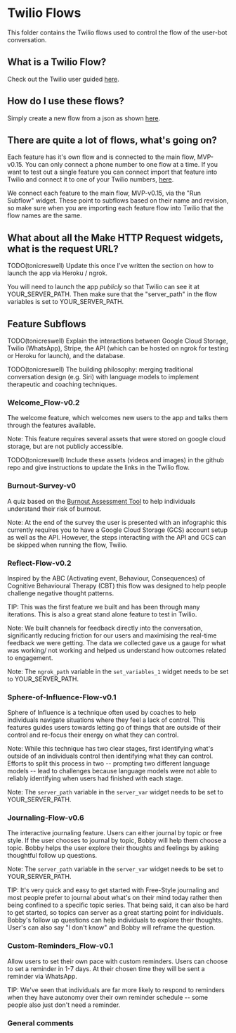 # Twilio Flows

This folder contains the Twilio flows used to control the flow of the user-bot conversation.

## What is a Twilio Flow?

Check out the Twilio user guided [here](https://www.twilio.com/docs/studio/user-guide).

## How do I use these flows?

Simply create a new flow from a json as shown [here](https://www.twilio.com/docs/studio/user-guide#importing-flow-data).

## There are quite a lot of flows, what's going on?

Each feature has it's own flow and is connected to the main flow, MVP-v0.15. You can only connect a phone number to one flow at a time. If you want to test out a single feature you can connect import that feature into Twilio and connect it to one of your Twilio numbers, [here](https://www.twilio.com/docs/conversations/connect-to-studio).

We connect each feature to the main flow, MVP-v0.15, via the "Run Subflow" widget. These point to subflows based on their name and revision, so make sure when you are importing each feature flow into Twilio that the flow names are the same.

## What about all the Make HTTP Request widgets, what is the request URL?

TODO(tonicreswell) Update this once I've written the section on how to launch the app via Heroku / ngrok.

You will need to launch the app *publicly* so that Twilio can see it at YOUR_SERVER_PATH. Then make sure that the "server_path" in the flow variables is set to YOUR_SERVER_PATH.

## Feature Subflows

TODO(tonicreswell) Explain the interactions between Google Cloud Storage, Twilio (WhatsApp), Stripe, the API (which can be hosted on ngrok for testing or Heroku for launch), and the database.

TODO(tonicreswell) The building philosophy: merging traditional conversation design (e.g. Siri) with language models to implement therapeutic and coaching techniques.

### Welcome_Flow-v0.2

The welcome feature, which welcomes new users to the app and talks them through the features available.

Note: This feature requires several assets that were stored on google cloud storage, but are not publicly accessible. 

TODO(tonicreswell) Include these assets (videos and images) in the github repo and give instructions to update the links in the Twilio flow.

### Burnout-Survey-v0

A quiz based on the [Burnout Assessment Tool](https://burnoutassessmenttool.be/wp-content/uploads/2020/08/User-Manual-BAT-version-2.0.pdf) to help individuals understand their risk of burnout.

Note: At the end of the survey the user is presented with an infographic this currently requires you to have a Google Cloud Storage (GCS) account setup as well as the API. However, the steps interacting with the API and GCS can be skipped when running the flow, Twilio.

### Reflect-Flow-v0.2

Inspired by the ABC (Activating event, Behaviour, Consequences) of Cognitive Behavioural Therapy (CBT) this flow was designed to help people challenge negative thought patterns.

TIP: This was the first feature we built and has been through many iterations. This is also a great stand alone feature to test in Twilio.

Note: We built channels for feedback directly into the conversation, significantly reducing friction for our users and maximising the real-time feedback we were getting. The data we collected gave us a gauge for what was working/ not working and helped us understand how outcomes related to engagement.

Note: The `ngrok_path` variable in the `set_variables_1` widget needs to be set to YOUR_SERVER_PATH.


### Sphere-of-Influence-Flow-v0.1

Sphere of Influence is a technique often used by coaches to help individuals navigate situations where they feel a lack of control. This features guides users towards letting go of things that are outside of their control and re-focus their energy on what they can control.

Note: While this technique has two clear stages, first identifying what's outside of an individuals control then identifying what they can control. Efforts to split this process in two -- prompting two different language models -- lead to challenges because language models were not able to reliably identifying when users had finished with each stage.

Note: The `server_path` variable in the `server_var` widget needs to be set to YOUR_SERVER_PATH.


### Journaling-Flow-v0.6

The interactive journaling feature. Users can either journal by topic or free style. If the user chooses to journal by topic, Bobby will help them choose a topic. Bobby helps the user explore their thoughts and feelings by asking thoughtful follow up questions.

Note: The `server_path` variable in the `server_var` widget needs to be set to YOUR_SERVER_PATH.

TIP: It's very quick and easy to get started with Free-Style journaling and most people prefer to journal about what's on their mind today rather then being confined to a specific topic series. That being said, it can also be hard to get started, so topics can server as a great starting point for individuals. Bobby's follow up questions can help individuals to explore their thoughts. User's can also say "I don't know" and Bobby will reframe the question.

### Custom-Reminders_Flow-v0.1

Allow users to set their own pace with custom reminders. Users can choose to set a reminder in 1-7 days. At their chosen time they will be sent a reminder via WhatsApp.

TIP: We've seen that individuals are far more likely to respond to reminders when they have autonomy over their own reminder schedule -- some people also just don't need a reminder.

### General comments



